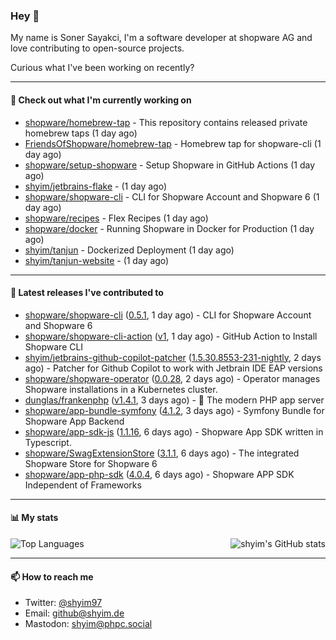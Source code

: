 ### Hey 👋

My name is Soner Sayakci, I'm a software developer at shopware AG and love contributing to open-source projects.

Curious what I've been working on recently?

---

#### 👷 Check out what I'm currently working on

- [shopware/homebrew-tap](https://github.com/shopware/homebrew-tap) - This repository contains released private homebrew taps (1 day ago)
- [FriendsOfShopware/homebrew-tap](https://github.com/FriendsOfShopware/homebrew-tap) - Homebrew tap for shopware-cli (1 day ago)
- [shopware/setup-shopware](https://github.com/shopware/setup-shopware) - Setup Shopware in GitHub Actions (1 day ago)
- [shyim/jetbrains-flake](https://github.com/shyim/jetbrains-flake) -  (1 day ago)
- [shopware/shopware-cli](https://github.com/shopware/shopware-cli) - CLI for Shopware Account and Shopware 6 (1 day ago)
- [shopware/recipes](https://github.com/shopware/recipes) - Flex Recipes (1 day ago)
- [shopware/docker](https://github.com/shopware/docker) - Running Shopware in Docker for Production (1 day ago)
- [shyim/tanjun](https://github.com/shyim/tanjun) - Dockerized Deployment (1 day ago)
- [shyim/tanjun-website](https://github.com/shyim/tanjun-website) -  (1 day ago)

---

#### 🔭 Latest releases I've contributed to

- [shopware/shopware-cli](https://github.com/shopware/shopware-cli) ([0.5.1](https://github.com/shopware/shopware-cli/releases/tag/0.5.1), 1 day ago) - CLI for Shopware Account and Shopware 6
- [shopware/shopware-cli-action](https://github.com/shopware/shopware-cli-action) ([v1](https://github.com/shopware/shopware-cli-action/releases/tag/v1), 1 day ago) - GitHub Action to Install Shopware CLI
- [shyim/jetbrains-github-copilot-patcher](https://github.com/shyim/jetbrains-github-copilot-patcher) ([1.5.30.8553-231-nightly](https://github.com/shyim/jetbrains-github-copilot-patcher/releases/tag/1.5.30.8553-231-nightly), 2 days ago) - Patcher for Github Copilot to work with Jetbrain IDE EAP versions
- [shopware/shopware-operator](https://github.com/shopware/shopware-operator) ([0.0.28](https://github.com/shopware/shopware-operator/releases/tag/0.0.28), 2 days ago) - Operator manages Shopware installations in a Kubernetes cluster.
- [dunglas/frankenphp](https://github.com/dunglas/frankenphp) ([v1.4.1](https://github.com/dunglas/frankenphp/releases/tag/v1.4.1), 3 days ago) - 🧟 The modern PHP app server
- [shopware/app-bundle-symfony](https://github.com/shopware/app-bundle-symfony) ([4.1.2](https://github.com/shopware/app-bundle-symfony/releases/tag/4.1.2), 3 days ago) - Symfony Bundle for Shopware App Backend
- [shopware/app-sdk-js](https://github.com/shopware/app-sdk-js) ([1.1.16](https://github.com/shopware/app-sdk-js/releases/tag/1.1.16), 6 days ago) - Shopware App SDK written in Typescript.
- [shopware/SwagExtensionStore](https://github.com/shopware/SwagExtensionStore) ([3.1.1](https://github.com/shopware/SwagExtensionStore/releases/tag/3.1.1), 6 days ago) - The integrated Shopware Store for Shopware 6
- [shopware/app-php-sdk](https://github.com/shopware/app-php-sdk) ([4.0.4](https://github.com/shopware/app-php-sdk/releases/tag/4.0.4), 6 days ago) - Shopware APP SDK Independent of Frameworks

---

#### 📊 My stats

<img align="right" alt="shyim's GitHub stats" src="https://github-readme-stats.vercel.app/api?username=shyim&count_private=1&show_icons=true&" />

![Top Languages](https://github-readme-stats.vercel.app/api/top-langs/?username=shyim)

---

#### 📫 How to reach me

- Twitter: [@shyim97](https://twitter.com/shyim97)
- Email: [github@shyim.de](mailto://github@shyim.de)
- Mastodon: <a rel="me" href="https://phpc.social/@shyim">shyim@phpc.social</a>
